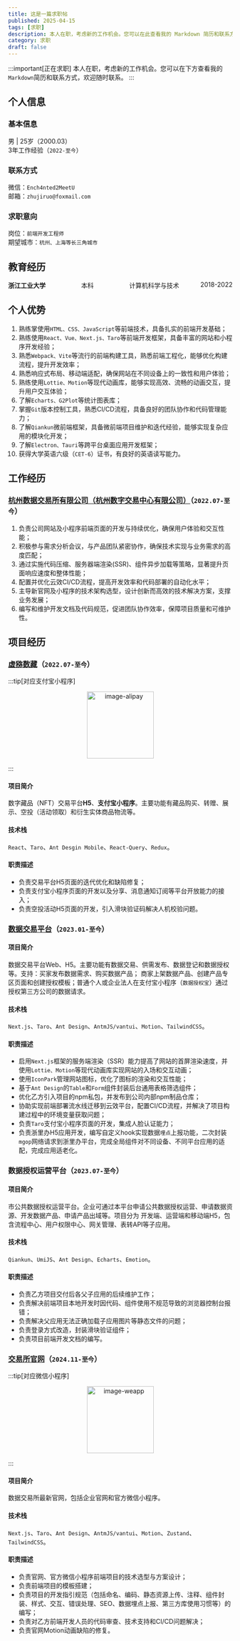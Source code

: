```yaml
---
title: 这是一篇求职帖
published: 2025-04-15
tags: [求职]
description: 本人在职，考虑新的工作机会。您可以在此查看我的 Markdown 简历和联系方式，欢迎随时联系。
category: 求职
draft: false
---
```


:::important[正在求职]
本人在职，考虑新的工作机会。您可以在下方查看我的`Markdown`简历和联系方式，欢迎随时联系。
:::
## 个人信息
### 基本信息
男 | 25岁（2000.03）   <br />  3年工作经验（`2022-至今`）

### 联系方式
微信：`Ench4nted2MeetU` <br /> 邮箱：`zhujiruo@foxmail.com`

### 求职意向
岗位：`前端开发工程师` <br />
期望城市：`杭州、上海等长三角城市`

## 教育经历

<div align="center" style="display:flex;width:100%;">
<span style="font-weight:bold">浙江工业大学</span> 
<span style="margin-left:80px">本科</span> 
<span style="margin-left:80px">计算机科学与技术</span> 
<div align="right" style="flex:1">2018-2022</div>
</div>

## 个人优势

1.  熟练掌使用`HTML、CSS、JavaScript`等前端技术，具备扎实的前端开发基础；
2.  熟练使用`React、Vue、Next.js、Taro`等前端开发框架，具备丰富的网站和小程序开发经验；
3.  熟悉`Webpack、Vite`等流行的前端构建工具，熟悉前端工程化，能够优化构建流程，提升开发效率；
4.  熟悉响应式布局、移动端适配，确保网站在不同设备上的一致性和用户体验；
5.  熟练使用`Lottie、Motion`等现代动画库，能够实现高效、流畅的动画交互，提升用户交互体验；
6.  了解`Echarts、G2Plot`等统计图表库；
7.  掌握`Git`版本控制工具，熟悉CI/CD流程，具备良好的团队协作和代码管理能力；
8. 了解`Qiankun`微前端框架，具备微前端项目维护和迭代经验，能够实现复杂应用的模块化开发；
9. 了解`Electron、Tauri`等跨平台桌面应用开发框架；
10.  获得大学英语六级（`CET-6`）证书，有良好的英语读写能力。



## 工作经历

### [杭州数据交易所有限公司（杭州数字交易中心有限公司）](https://www.hzdex.cn/)（`2022.07-至今`）

1.  负责公司网站及小程序前端页面的开发与持续优化，确保用户体验和交互性能；
2.  积极参与需求分析会议，与产品团队紧密协作，确保技术实现与业务需求的高度匹配；
3.  通过实施代码压缩、服务器端渲染(SSR)、组件异步加载等策略，显著提升页面响应速度和整体性能；
4.  配置并优化云效CI/CD流程，提高开发效率和代码部署的自动化水平；
5. 主导新官网及小程序的技术架构选型，设计创新而高效的技术解决方案，支撑业务发展；
6. 编写和维护开发文档及代码规范，促进团队协作效率，保障项目质量和可维护性。



## 项目经历

### [虚猕数藏](https://h5.showape.com/tradingCenter)（`2022.07-至今`）

:::tip[对应支付宝小程序]
<p align="center">
<img src="/images/image-20250416104905131.png" alt="image-alipay" style="width:150px">
</p>
:::

#### 项目简介

数字藏品（NFT）交易平台**H5**、**支付宝小程序**。主要功能有藏品购买、转赠、展示、空投（活动领取）和衍生实体商品物流等。

#### 技术栈

`React`、`Taro`、`Ant Desgin Mobile`、`React-Query`、`Redux`。

#### 职责描述

- 负责交易平台H5页面的迭代优化和缺陷修复； 
- 负责支付宝小程序页面的开发以及分享、消息通知订阅等平台开放能力的接入；
- 负责空投活动H5页面的开发，引入滑块验证码解决人机校验问题。



### [数据交易平台](https://mall.hzdex.cn/)（`2023.01-至今`）

#### 项目简介

数据交易平台Web、H5。主要功能有数据交易、供需发布、数据登记和数据授权等。支持：买家发布数据需求、购买数据产品； 商家上架数据产品、创建产品专区页面和创建授权模板；普通个人或企业法人在支付宝小程序（`数据授权宝`）通过授权第三方公司的数据请求。

#### 技术栈

`Next.js`、`Taro`、`Ant Design`、`AntmJS/vantui`、`Motion`、`TailwindCSS`。

#### 职责描述

- 启用`Next.js`框架的服务端渲染（SSR）能力提高了网站的首屏渲染速度，并使用`Lottie、Motion`等现代动画库实现网站的入场和交互动画；
- 使用`IconPark`管理网站图标，优化了图标的渲染和交互性能； 
- 基于`Ant Design`的`Table`和`Form`组件封装后台通用表格筛选组件；
- 优化乙方引入项目的npm私包，并发布到公司内部npm制品仓库； 
- 协助实现前端部署流水线迁移到云效平台，配置CI/CD流程，并解决了项目构建过程中的环境变量获取问题； 
- 负责`Taro`支付宝小程序页面的开发，集成人脸认证能力；
- 负责浙里办H5应用开发，编写自定义hook实现数据`埋点`上报功能，二次封装`mgop`网络请求到浙里办平台，完成全局组件对不同设备、不同平台应用的适配，完成应用适老化。

### 数据授权运营平台（`2023.07-至今`）

#### 项目简介

市公共数据授权运营平台。企业可通过本平台申请公共数据授权运营、申请数据资源、开发数据产品、申请产品出域等。项目分为 开发端、运营端和移动端H5，包含流程中心、用户权限中心、网关管理、表转API等子应用。

#### 技术栈

`Qiankun`、`UmiJS`、`Ant Design`、`Echarts`、`Emotion`。

#### 职责描述

- 负责乙方项目交付后各父子应用的后续维护工作； 
- 负责解决前端项目本地开发时因代码、组件使用不规范导致的浏览器控制台报错； 
- 负责解决父应用无法正确加载子应用图片等静态文件的问题； 
- 负责登录方式改造，封装滑块验证组件； 
- 负责项目前端开发文档的编写。



### [交易所官网](https://www.hzdex.cn/)（`2024.11-至今`）

:::tip[对应微信小程序]
<p align="center">
<img src="https://tw.icebreaker.top/img/showcase/6.%E6%9D%AD%E5%B7%9E%E6%95%B0%E6%8D%AE%E4%BA%A4%E6%98%93%E6%89%80/qrcode.jpg" alt="image-weapp" style="width:150px">
</p>
:::

#### 项目简介

数据交易所最新官网，包括企业官网和官方微信小程序。

#### 技术栈

`Next.js`、`Taro`、`Ant Design`、`AntmJS/vantui`、`Motion`、`Zustand`、`TailwindCSS`。

#### 职责描述

- 负责官网、官方微信小程序前端项目的技术选型与方案设计； 
- 负责前端项目的模板搭建； 
- 负责项目的开发指引规范（包括命名、编码、静态资源上传、注释、组件封装、样式、交互、错误处理、SEO、数据埋点上报、第三方库使用习惯等）的编写； 
- 负责对乙方前端开发人员的代码审查、技术支持和CI/CD问题解决； 
- 负责官网Motion动画缺陷的修复。